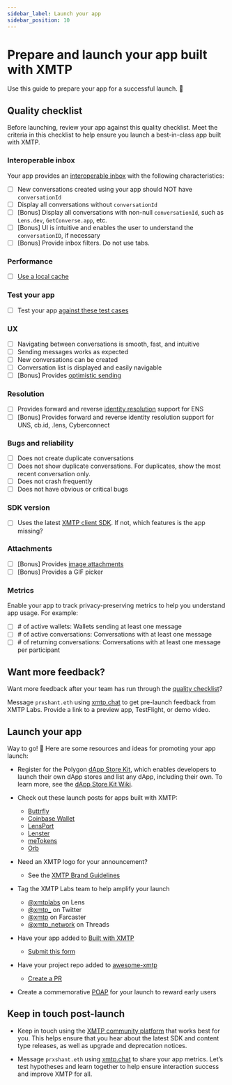 ```yaml
---
sidebar_label: Launch your app
sidebar_position: 10
---
```


# Prepare and launch your app built with XMTP

Use this guide to prepare your app for a successful launch. 🚀

## Quality checklist

Before launching, review your app against this quality checklist. Meet the criteria in this checklist to help ensure you launch a best-in-class app built with XMTP.

### Interoperable inbox

Your app provides an [interoperable inbox](/docs/concepts/interoperable-inbox) with the following characteristics:

- [ ] New conversations created using your app should NOT have `conversationId`
- [ ] Display all conversations without `conversationId`
- [ ] [Bonus] Display all conversations with non-null `conversationId`, such as `Lens.dev`, `GetConverse.app`, etc.
- [ ] [Bonus] UI is intuitive and enables the user to understand the `conversationID`, if necessary
- [ ] [Bonus] Provide inbox filters. Do not use tabs.

### Performance

- [ ] [Use a local cache](/docs//scale/performance)

### Test your app

- [ ] Test your app [against these test cases](/docs//scale/test-your-app)

### UX

- [ ] Navigating between conversations is smooth, fast, and intuitive
- [ ] Sending messages works as expected
- [ ] New conversations can be created
- [ ] Conversation list is displayed and easily navigable
- [ ] [Bonus] Provides [optimistic sending](/docs/tutorials/optimistic-sending)

### Resolution

- [ ] Provides forward and reverse [identity resolution](/docs/tutorials/identity-resolution) support for ENS
- [ ] [Bonus] Provides forward and reverse identity resolution support for UNS, cb.id, .lens, Cyberconnect

### Bugs and reliability

- [ ] Does not create duplicate conversations
- [ ] Does not show duplicate conversations. For duplicates, show the most recent conversation only.
- [ ] Does not crash frequently
- [ ] Does not have obvious or critical bugs

### SDK version

- [ ] Uses the latest [XMTP client SDK](/docs/introduction#sdks). If not, which features is the app missing?

### Attachments

- [ ] [Bonus] Provides [image attachments](/docs/build/attachments)
- [ ] [Bonus] Provides a GIF picker

### Metrics

Enable your app to track privacy-preserving metrics to help you understand app usage. For example:

- [ ] \# of active wallets: Wallets sending at least one message
- [ ] \# of active conversations: Conversations with at least one message
- [ ] \# of returning conversations: Conversations with at least one message per participant

## Want more feedback?

Want more feedback after your team has run through the [quality checklist](#quality-checklist)?

Message `prxshant.eth` using [xmtp.chat](https://xmtp.chat/) to get pre-launch feedback from XMTP Labs. Provide a link to a preview app, TestFlight, or demo video.

## Launch your app

Way to go! 🎉 Here are some resources and ideas for promoting your app launch:

- Register for the Polygon [dApp Store Kit](https://docs.dappstorekit.io/docs/how%20to%20use%20the%20dapp%20store%20kit/dapp-registry-management/), which enables developers to launch their own dApp stores and list any dApp, including their own. To learn more, see the [dApp Store Kit Wiki](https://polygontechnology.notion.site/dApp-Store-Kit-Wiki-a3a9e7518b80400589aee8164550838e).

- Check out these launch posts for apps built with XMTP:

  - [Buttrfly](https://x.com/0xMoe_/status/1603126849852563456?s=20&t=wHy9mBrNR5ri146CbhCMUw)
  - [Coinbase Wallet](https://x.com/CoinbaseWallet/status/1679178581224873985?s=20)
  - [LensPort](https://x.com/lensport_io/status/1602370688139939841?s=20&t=wHy9mBrNR5ri146CbhCMUw)
  - [Lenster](https://x.com/lensterxyz/status/1588203593257009152?s=20&t=wHy9mBrNR5ri146CbhCMUw)
  - [meTokens](https://x.com/meTokens/status/1597983759462436870?s=20&t=wHy9mBrNR5ri146CbhCMUw)
  - [Orb](https://x.com/orbapp_/status/1618659601154715649?s=20)

- Need an XMTP logo for your announcement?

  - See the [XMTP Brand Guidelines](https://github.com/xmtp/brand)

- Tag the XMTP Labs team to help amplify your launch

  - [@xmtplabs](https://lenster.xyz/u/xmtplabs) on Lens
  - [@xmtp\_](https://x.com/xmtp_) on Twitter
  - [@xmtp](https://warpcast.com/xmtp) on Farcaster
  - [@xmtp_network](https://www.threads.net/@xmtp_network) on Threads

- Have your app added to [Built with XMTP](/built-with-xmtp)

  - [Submit this form](https://forms.gle/p1VgVtkoGfHXANXt5)

- Have your project repo added to [awesome-xmtp](https://github.com/xmtp/awesome-xmtp)

  - [Create a PR](https://github.com/xmtp/awesome-xmtp)

- Create a commemorative [POAP](https://app.poap.xyz/) for your launch to reward early users

## Keep in touch post-launch

- Keep in touch using the [XMTP community platform](/docs/contribute) that works best for you. This helps ensure that you hear about the latest SDK and content type releases, as well as upgrade and deprecation notices.

- Message `prxshant.eth` using [xmtp.chat](https://xmtp.chat/) to share your app metrics. Let’s test hypotheses and learn together to help ensure interaction success and improve XMTP for all.
